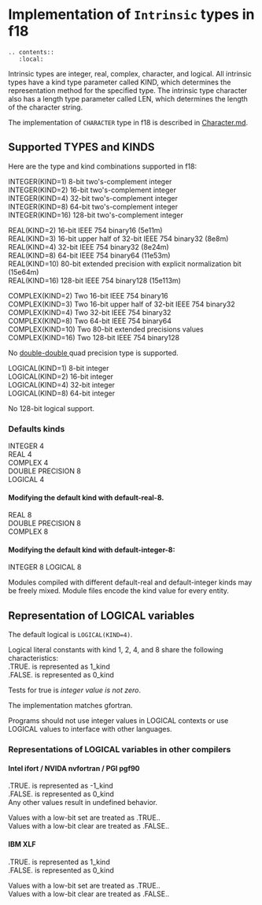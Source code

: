<!--===- docs/IntrinsicTypes.md

   Part of the LLVM Project, under the Apache License v2.0 with LLVM Exceptions.
   See https://llvm.org/LICENSE.txt for license information.
   SPDX-License-Identifier: Apache-2.0 WITH LLVM-exception

-->

# Implementation of `Intrinsic` types in f18

```eval_rst
.. contents::
   :local:
```

Intrinsic types are integer, real, complex, character, and logical.
All intrinsic types have a kind type parameter called KIND,
which determines the representation method for the specified type.
The intrinsic type character also has a length type parameter called LEN,
which determines the length of the character string.

The implementation of `CHARACTER` type in f18 is described
in [Character.md](Character.md).

## Supported TYPES and KINDS

Here are the type and kind combinations supported in f18:

INTEGER(KIND=1) 8-bit two's-complement integer  
INTEGER(KIND=2) 16-bit two's-complement integer  
INTEGER(KIND=4) 32-bit two's-complement integer  
INTEGER(KIND=8) 64-bit two's-complement integer  
INTEGER(KIND=16) 128-bit two's-complement integer  

REAL(KIND=2) 16-bit IEEE 754 binary16 (5e11m)  
REAL(KIND=3) 16-bit upper half of 32-bit IEEE 754 binary32 (8e8m)  
REAL(KIND=4) 32-bit IEEE 754 binary32 (8e24m)  
REAL(KIND=8) 64-bit IEEE 754 binary64 (11e53m)  
REAL(KIND=10) 80-bit extended precision with explicit normalization bit (15e64m)  
REAL(KIND=16) 128-bit IEEE 754 binary128 (15e113m)  

COMPLEX(KIND=2) Two 16-bit IEEE 754 binary16  
COMPLEX(KIND=3) Two 16-bit upper half of 32-bit IEEE 754 binary32  
COMPLEX(KIND=4) Two 32-bit IEEE 754 binary32  
COMPLEX(KIND=8) Two 64-bit IEEE 754 binary64  
COMPLEX(KIND=10) Two 80-bit extended precisions values  
COMPLEX(KIND=16) Two 128-bit IEEE 754 binary128  

No
[double-double
](https://en.wikipedia.org/wiki/Quadruple-precision_floating-point_format)
quad precision type is supported.

LOGICAL(KIND=1) 8-bit integer  
LOGICAL(KIND=2) 16-bit integer  
LOGICAL(KIND=4) 32-bit integer  
LOGICAL(KIND=8) 64-bit integer  

No 128-bit logical support.

### Defaults kinds

INTEGER 4  
REAL 4  
COMPLEX 4  
DOUBLE PRECISION 8  
LOGICAL 4  

#### Modifying the default kind with default-real-8.  
REAL 8  
DOUBLE PRECISION  8  
COMPLEX 8  

#### Modifying the default kind with default-integer-8:  
INTEGER 8
LOGICAL 8

Modules compiled with different default-real and default-integer kinds
may be freely mixed.
Module files encode the kind value for every entity.

## Representation of LOGICAL variables

The default logical is `LOGICAL(KIND=4)`.

Logical literal constants with kind 1, 2, 4, and 8
share the following characteristics:   
.TRUE. is represented as 1_kind  
.FALSE. is represented as 0_kind  

Tests for true is *integer value is not zero*.

The implementation matches gfortran.

Programs should not use integer values in LOGICAL contexts or
use LOGICAL values to interface with other languages.

### Representations of LOGICAL variables in other compilers

#### Intel ifort / NVIDA nvfortran / PGI pgf90
.TRUE. is represented as -1_kind  
.FALSE. is represented as 0_kind  
Any other values result in undefined behavior.  

Values with a low-bit set are treated as .TRUE..  
Values with a low-bit clear are treated as .FALSE..  

#### IBM XLF
.TRUE. is represented as 1_kind  
.FALSE. is represented as 0_kind  

Values with a low-bit set are treated as .TRUE..  
Values with a low-bit clear are treated as .FALSE..  

